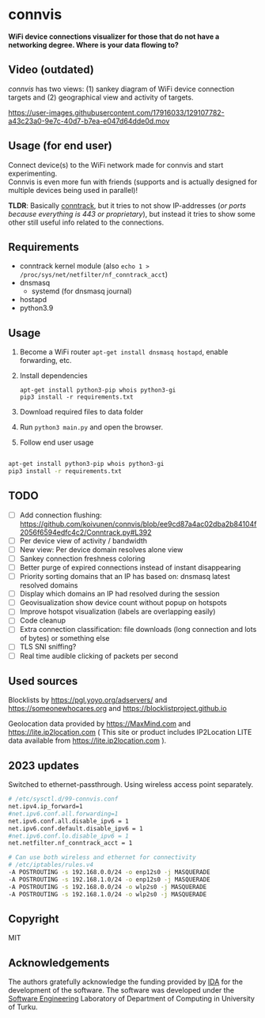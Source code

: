 # connvis
**WiFi device connections visualizer for those that do not have a networking degree. Where is your data flowing to?**

## Video (outdated)
_connvis_ has two views: (1) sankey diagram of WiFi device connection targets and (2) geographical view and activity of targets.

https://user-images.githubusercontent.com/17916033/129107782-a43c23a0-9e7c-40d7-b7ea-e047d64dde0d.mov


## Usage (for end user)
Connect device(s) to the WiFi network made for connvis and start experimenting.  
 Connvis is even more fun with friends (supports and is actually designed for multiple devices being used in parallel)!

**TLDR**: Basically [conntrack](https://blog.cloudflare.com/conntrack-tales-one-thousand-and-one-flows/), but it tries to not show IP-addresses (_or ports because everything is 443 or proprietary_), but instead it tries to show some other still useful info related to the connections.

## Requirements
 - conntrack kernel module (also `echo 1 > /proc/sys/net/netfilter/nf_conntrack_acct`)
 - dnsmasq
   - systemd (for dnsmasq journal)
 - hostapd
 - python3.9

## Usage
1. Become a WiFi router `apt-get install dnsmasq hostapd`, enable forwarding, etc.
2. Install dependencies 

       apt-get install python3-pip whois python3-gi
       pip3 install -r requirements.txt
       
4. Download required files to data folder
5. Run `python3 main.py` and open the browser.
6. Follow end user usage



```bash

apt-get install python3-pip whois python3-gi
pip3 install -r requirements.txt
```

## TODO 
 - [ ] Add connection flushing: https://github.com/koivunen/connvis/blob/ee9cd87a4ac02dba2b84104f2056f6594edfc4c2/Conntrack.py#L392
 - [ ] Per device view of activity / bandwidth
 - [ ] New view: Per device domain resolves alone view
 - [ ] Sankey connection freshness coloring
 - [ ] Better purge of expired connections instead of instant disappearing
 - [ ] Priority sorting domains that an IP has based on: dnsmasq latest resolved domains
 - [ ] Display which domains an IP had resolved during the session
 - [ ] Geovisualization show device count without popup on hotspots
 - [ ] Improve hotspot visualization (labels are overlapping easily)
 - [ ] Code cleanup
 - [ ] Extra connection classification: file downloads (long connection and lots of bytes) or something else
 - [ ] TLS SNI sniffing?
 - [ ] Real time audible clicking of packets per second

## Used sources

Blocklists by https://pgl.yoyo.org/adservers/ and https://someonewhocares.org and https://blocklistproject.github.io


Geolocation data provided by https://MaxMind.com and https://lite.ip2location.com ( This site or product includes IP2Location LITE data available from https://lite.ip2location.com ).

## 2023 updates

Switched to ethernet-passthrough. Using wireless access point separately.

```bash
# /etc/sysctl.d/99-connvis.conf
net.ipv4.ip_forward=1
#net.ipv6.conf.all.forwarding=1
net.ipv6.conf.all.disable_ipv6 = 1
net.ipv6.conf.default.disable_ipv6 = 1
#net.ipv6.conf.lo.disable_ipv6 = 1
net.netfilter.nf_conntrack_acct = 1

# Can use both wireless and ethernet for connectivity
# /etc/iptables/rules.v4
-A POSTROUTING -s 192.168.0.0/24 -o enp12s0 -j MASQUERADE
-A POSTROUTING -s 192.168.1.0/24 -o enp12s0 -j MASQUERADE
-A POSTROUTING -s 192.168.0.0/24 -o wlp2s0 -j MASQUERADE
-A POSTROUTING -s 192.168.1.0/24 -o wlp2s0 -j MASQUERADE
```


## Copyright

MIT

## Acknowledgements

The authors gratefully acknowledge the funding provided by [IDA](https://www.dataintimacy.fi/en/) for the development of the software. The software was developed under the [Software Engineering](https://soft.utu.fi) Laboratory of Department of Computing in University of Turku. 
